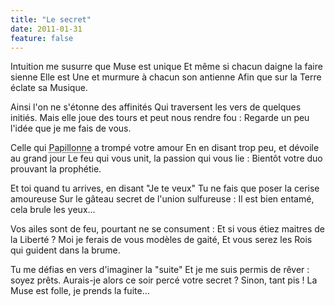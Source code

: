 ```yaml
---
title: "Le secret"
date: 2011-01-31
feature: false
---
```


Intuition me susurre que Muse est unique
Et même si chacun daigne la faire sienne
Elle est Une et murmure à chacun son antienne
Afin que sur la Terre éclate sa Musique.

Ainsi l'on ne s'étonne des affinités
Qui traversent les vers de quelques initiés.
Mais elle joue des tours et peut nous rendre fou :
Regarde un peu l'idée que je me fais de vous.

Celle qui <abbr title="« Papillonneuse », membre d'un forum de poésie">Papillonne</abbr> a trompé votre amour
En en disant trop peu, et dévoile au grand jour
Le feu qui vous unit, la passion qui vous lie :
Bientôt votre duo prouvant la prophétie.

Et toi quand tu arrives, en disant "Je te veux"
Tu ne fais que poser la cerise amoureuse
Sur le gâteau secret de l'union sulfureuse :
Il est bien entamé, cela brule les yeux...

Vos ailes sont de feu, pourtant ne se consument :
Et si vous étiez maitres de la Liberté ?
Moi je ferais de vous modèles de gaité,
Et vous serez les Rois qui guident dans la brume.

Tu me défias en vers d'imaginer la "suite"
Et je me suis permis de rêver : soyez prêts.
Aurais-je alors ce soir percé votre secret ?
Sinon, tant pis ! La Muse est folle, je prends la fuite...
